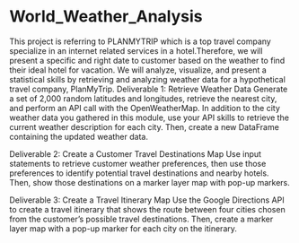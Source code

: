# World_Weather_Analysis
This project is referring to PLANMYTRIP which is a top travel company specialize in an internet related services in a hotel.Therefore, we will  present a specific and right date to customer based on the weather to find their ideal hotel for vacation. We will analyze, visualize, and present a statistical skills by retrieving and analyzing weather data for a hypothetical travel company, PlanMyTrip. 
Deliverable 1: Retrieve Weather Data
Generate a set of 2,000 random latitudes and longitudes, retrieve the nearest city, and perform an API call with the OpenWeatherMap. In addition to the city weather data you gathered in this module, use your API skills to retrieve the current weather description for each city. Then, create a new DataFrame containing the updated weather data.

Deliverable 2: Create a Customer Travel Destinations Map
Use input statements to retrieve customer weather preferences, then use those preferences to identify potential travel destinations and nearby hotels. Then, show those destinations on a marker layer map with pop-up markers.

Deliverable 3: Create a Travel Itinerary Map
Use the Google Directions API to create a travel itinerary that shows the route between four cities chosen from the customer’s possible travel destinations. Then, create a marker layer map with a pop-up marker for each city on the itinerary.
